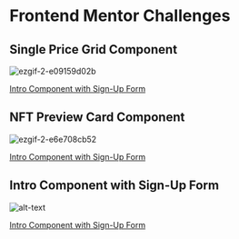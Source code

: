 # Frontend Mentor Challenges

## Single Price Grid Component

![ezgif-2-e09159d02b](https://user-images.githubusercontent.com/91689754/152217917-7f896f3d-55a3-4a58-a446-344de13f9d78.gif)

<a href="https://github.com/felipe-miranda-marreiros/Frontend-Mentor-Challenges/tree/main/single-price-grid-component-master">Intro Component with Sign-Up Form</a>

## NFT Preview Card Component

![ezgif-2-e6e708cb52](https://user-images.githubusercontent.com/91689754/152218334-f2937a1b-5f88-4eaa-b74e-4915619f96f1.gif)

<a href="https://github.com/felipe-miranda-marreiros/Frontend-Mentor-Challenges/tree/main/nft-preview-card-component-main">Intro Component with Sign-Up Form</a>

## Intro Component with Sign-Up Form
![alt-text](https://user-images.githubusercontent.com/91689754/151623497-1852304d-b15b-43fa-a0a1-260cc300c72e.gif)

<a href="https://github.com/felipe-miranda-marreiros/Frontend-Mentor-Challenges/tree/main/intro-component-with-signup-form-master">Intro Component with Sign-Up Form</a>
